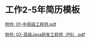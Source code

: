 # 工作2-5年简历模板

[附件: 01-中高级工程师.pdf](./attachments/UOsUv7JGdDqDjobp/01-中高级工程师.pdf)

[附件: 02-高级Java研发工程师（P6）.pdf](./attachments/UOsUv7JGdDqDjobp/02-高级Java研发工程师（P6）.pdf)


